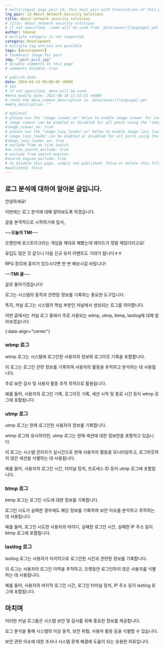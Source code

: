 ```yaml
---
# multilingual page pair id, this must pair with translations of this page. (This name must be unique)
lng_pair: id_About_Network_Security_Solutions
title: About network security solutions
# title: About network security solutions
# if not specified, .name will be used from _data/owner/[language].yml
author: Yeonuk
# multiple category is not supported
category: Development
# multiple tag entries are possible
tags: [development]
# thumbnail image for post
img: ":post_pic1.jpg"
# disable comments on this page
# comments_disable: true

# publish date
date: 2024-04-16 09:00:00 +0900
# seo
# if not specified, date will be used.
#meta_modify_date: 2021-08-10 11:32:53 +0900
# check the meta_common_description in _data/owner/[language].yml
#meta_description: ""

# optional
# please use the "image_viewer_on" below to enable image viewer for individual pages or posts (_posts/ or [language]/_posts folders).
# image viewer can be enabled or disabled for all posts using the "image_viewer_posts: true" setting in _data/conf/main.yml.
#image_viewer_on: true
# please use the "image_lazy_loader_on" below to enable image lazy loader for individual pages or posts (_posts/ or [language]/_posts folders).
# image lazy loader can be enabled or disabled for all posts using the "image_lazy_loader_posts: true" setting in _data/conf/main.yml.
#image_lazy_loader_on: true
# exclude from on site search
#on_site_search_exclude: true
# exclude from search engines
#search_engine_exclude: true
# to disable this page, simply set published: false or delete this file
#published: false
---
```


<!-- outline-start -->

## 로그 분석에 대하여 알아본 글입니다.

안녕하세요!

이번에는 로그 분석에 대해 알아보도록 하겠습니다.

글을 본격적으로 시작하기에 앞서,

**---오늘의 TMI---**

오랜만에 로스트아크라는 게임을 제대로 해봤는데 레이드가 정말 재밌더라고요!

유입도 많은 것 같으니 다음 신규 유저 이벤트도 기대가 됩니다ㅎㅎ

RPG 장르에 흥미가 있으시다면 한 번 해보시길 바랍니다!

**---TMI 끝---**

글로 돌아가겠습니다!

로그는 시스템의 동작과 관련된 정보를 기록하는 중요한 도구입니다.

특히, 커널 로그는 시스템의 핵심 부분인 커널에서 생성되는 로그를 의미합니다.

이번 글에서는 커널 로그 중에서 주로 사용되는 wtmp, utmp, btmp, lastlog에 대해 알아보겠습니다.

{:data-align="center"}

<!-- outline-end -->

### wtmp 로그

wtmp 로그는 시스템에 로그인한 사용자의 정보와 로그아웃 기록을 포함합니다.

이 로그는 로그인 관련 정보를 기록하여 사용자의 활동을 추적하고 분석하는 데 사용됩니다.

주로 보안 감사 및 사용자 활동 추적 목적으로 활용됩니다.

예를 들어, 사용자의 로그인 기록, 로그아웃 기록, 세션 시작 및 종료 시간 등이 wtmp 로그에 포함됩니다.

### utmp 로그

utmp 로그는 현재 로그인한 사용자의 정보를 기록합니다.

wtmp 로그와 유사하지만, utmp 로그는 현재 세션에 대한 정보만을 포함하고 있습니다.

이 로그는 시스템 관리자가 실시간으로 현재 사용자의 활동을 모니터링하고, 로그아웃하지 않은 세션을 식별하는 데 사용됩니다.

예를 들어, 사용자의 로그인 시간, 터미널 장치, 프로세스 ID 등이 utmp 로그에 포함됩니다.

### btmp 로그

btmp 로그는 로그인 시도에 대한 정보를 기록합니다.

로그인 시도가 실패한 경우에도 해당 정보를 기록하여 보안 이슈를 분석하고 추적하는 데 사용됩니다.

예를 들어, 로그인 시도한 사용자의 아이디, 실패한 로그인 시간, 실패한 IP 주소 등이 btmp 로그에 포함됩니다.

### lastlog 로그

lastlog 로그는 사용자가 마지막으로 로그인한 시간과 관련된 정보를 기록합니다.

이 로그는 사용자의 로그인 이력을 추적하고, 오랫동안 로그인하지 않은 사용자를 식별하는 데 사용됩니다.

예를 들어, 사용자의 마지막 로그인 시간, 로그인 터미널 장치, IP 주소 등이 lastlog 로그에 포함됩니다.

## 마치며

이러한 커널 로그들은 시스템 보안 및 감사를 위해 중요한 정보를 제공합니다.

로그 분석을 통해 시스템의 이상 동작, 보안 위협, 사용자 활동 등을 식별할 수 있습니다.

보안 관련 이슈에 대한 조사나 시스템 문제 해결에 도움이 되는 유용한 자료입니다.
